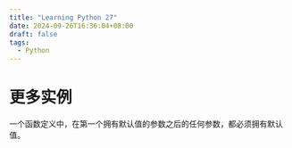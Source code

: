 ```yaml
---
title: "Learning Python 27"
date: 2024-09-26T16:36:04+08:00
draft: false
tags:
  - Python
---
```


# 更多实例
一个函数定义中，在第一个拥有默认值的参数之后的任何参数，都必须拥有默认值。



